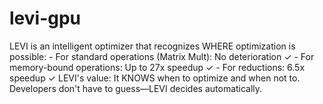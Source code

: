 # levi-gpu
LEVI is an intelligent optimizer that recognizes WHERE optimization is possible:  - For standard operations (Matrix Mult): No deterioration ✓ - For memory-bound operations: Up to 27x speedup ✓ - For reductions: 6.5x speedup ✓  LEVI's value: It KNOWS when to optimize and when not to. Developers don't have to guess—LEVI decides automatically.
